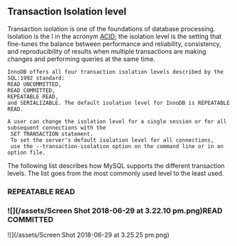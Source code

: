 ## Transaction Isolation level

Transaction isolation is one of the foundations of database processing. Isolation is the I in the acronym [ACID](https://dev.mysql.com/doc/refman/8.0/en/glossary.html#glos_acid); the isolation level is the setting that fine-tunes the balance between performance and reliability, consistency, and reproducibility of results when multiple transactions are making changes and performing queries at the same time.

```
InnoDB offers all four transaction isolation levels described by the SQL:1992 standard: 
READ UNCOMMITTED, 
READ COMMITTED, 
REPEATABLE READ, 
and SERIALIZABLE. The default isolation level for InnoDB is REPEATABLE READ.
```

```
A user can change the isolation level for a single session or for all subsequent connections with the
 SET TRANSACTION statement. 
 To set the server's default isolation level for all connections, 
 use the --transaction-isolation option on the command line or in an option file.
```

The following list describes how MySQL supports the different transaction levels. The list goes from the most commonly used level to the least used.

### REPEATABLE READ

### 

### ![](/assets/Screen Shot 2018-06-29 at 3.22.10 pm.png)READ COMMITTED



![](/assets/Screen Shot 2018-06-29 at 3.25.25 pm.png)

